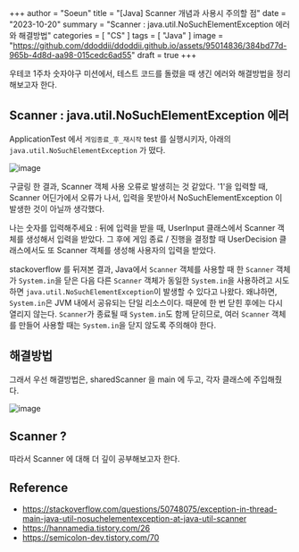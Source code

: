 +++
author = "Soeun"
title = "[Java] Scanner 개념과 사용시 주의할 점"
date = "2023-10-20"
summary = "Scanner : java.util.NoSuchElementException 에러와 해결방법"
categories = [
    "CS"
]
tags = [
    "Java"
]
image = "https://github.com/ddoddii/ddoddii.github.io/assets/95014836/384bd77d-965b-4d8d-aa98-015cedc6ad55"
draft = true
+++

우테코 1주차 숫자야구 미션에서, 테스트 코드를 돌렸을 때 생긴 에러와 해결방법을 정리해보고자 한다. 

## Scanner : java.util.NoSuchElementException 에러

ApplicationTest 에서 `게임종료_후_재시작` test 를 실행시키자, 
아래의 `java.util.NoSuchElementException` 가 떴다. 

![image](https://github.com/ddoddii/ddoddii.github.io/assets/95014836/f1787015-5afa-4f55-ae0a-c9acd22216f3)

구글링 한 결과, Scanner 객체 사용 오류로 발생히는 것 같았다. '1'을 입력할 때, Scanner 어딘가에서 오류가 나서, 입력을 못받아서 NoSuchElementException 이 발생한 것이 아닐까 생각했다.

나는 숫자를 입력해주세요 : 뒤에 입력을 받을 때, UserInput 클래스에서 Scanner 객체를 생성해서 입력을 받았다. 그 후에 게임 종료 / 진행을 결정할 때 UserDecision 클래스에서도 또 Scanner 객체를 생성해 사용자의 입력을 받았다. 

stackoverflow 를 뒤져본 결과, Java에서 `Scanner` 객체를 사용할 때 한 `Scanner` 객체가 `System.in`을 닫은 다음 다른 `Scanner` 객체가 동일한 `System.in`을 사용하려고 시도하면 `java.util.NoSuchElementException`이 발생할 수 있다고 나왔다. 왜냐하면, 
`System.in`은 JVM 내에서 공유되는 단일 리소스이다. 때문에 한 번 닫힌 후에는 다시 열리지 않는다. `Scanner`가 종료될 때 `System.in`도 함께 닫히므로, 여러 `Scanner` 객체를 만들어 사용할 때는 `System.in`을 닫지 않도록 주의해야 한다.


## 해결방법
그래서 우선 해결방법은, sharedScanner 을 main 에 두고, 각자 클래스에 주입해줬다. 
 
![image](https://github.com/ddoddii/ddoddii.github.io/assets/95014836/b1f665c9-4ae8-4b27-85b6-67dcc4760227)


## Scanner ?

따라서 Scanner 에 대해 더 깊이 공부해보고자 한다.













## Reference
- https://stackoverflow.com/questions/50748075/exception-in-thread-main-java-util-nosuchelementexception-at-java-util-scanner
- https://hannamedia.tistory.com/26
- https://semicolon-dev.tistory.com/70